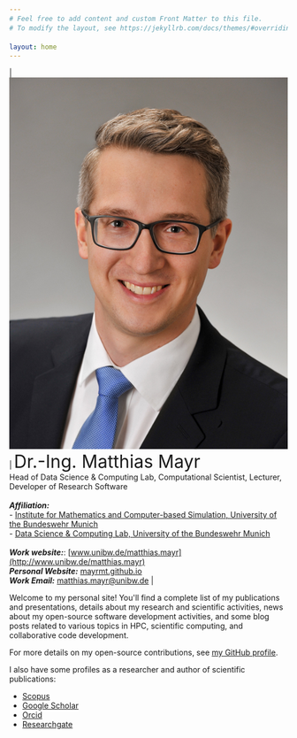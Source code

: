 ```yaml
---
# Feel free to add content and custom Front Matter to this file.
# To modify the layout, see https://jekyllrb.com/docs/themes/#overriding-theme-defaults

layout: home
---
```


| ![Dr.-Ing. Matthias Mayr](fig/mayr_2016.jpeg) | <font size="+3">Dr.-Ing. Matthias Mayr</font><br>Head of Data Science & Computing Lab, Computational Scientist, Lecturer, Developer of Research Software<br><br>***Affiliation:***<br>- [Institute for Mathematics and Computer-based Simulation, University of the Bundeswehr Munich](https://www.unibw.de/imcs-en)<br>- [Data Science & Computing Lab, University of the Bundeswehr Munich](www.unibw.de/imcs-en/dsc-lab)<br><br>***Work website:***: [www.unibw.de/matthias.mayr](http://www.unibw.de/matthias.mayr)<br>***Personal Website:*** [mayrmt.github.io](https://mayrmt.github.io)<br>***Work Email:*** [matthias.mayr@unibw.de](mailto:matthias.mayr@unibw.de) |

[comment]: <> (NOTE: the above single line for the figure and the side text is necessary for the formatting to work.  Any newline breaks this.)

Welcome to my personal site!
You'll find a complete list of my publications and presentations,
details about my research and scientific activities,
news about my open-source software development activities,
and some blog posts related to various topics in HPC, scientific computing, and collaborative code development.

For more details on my open-source contributions, see [my GitHub profile](https://github.com/mayrmt).

I also have some profiles as a researcher and author of scientific publications:

- [Scopus](https://www.scopus.com/authid/detail.uri?origin=resultslist&authorId=56533415400&zone=)
- [Google Scholar](https://scholar.google.de/citations?user=-U3wAecAAAAJ&hl=de)
- [Orcid](https://orcid.org/0000-0002-2780-1233)
- [Researchgate](https://www.researchgate.net/profile/Matthias_Mayr2)
